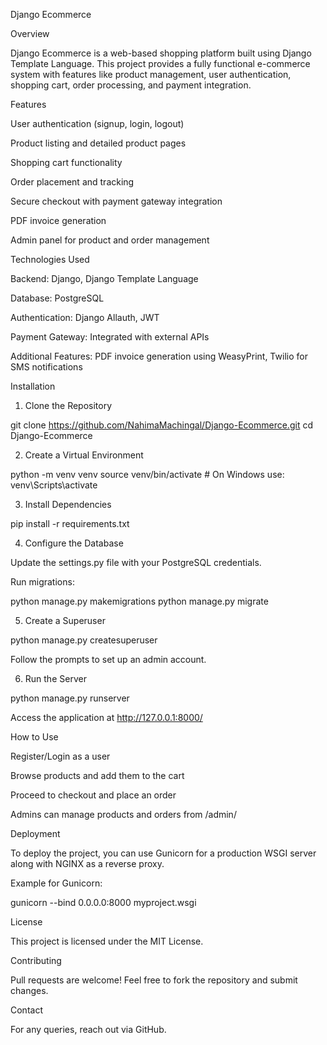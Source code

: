 Django Ecommerce

Overview

Django Ecommerce is a web-based shopping platform built using Django Template Language. This project provides a fully functional e-commerce system with features like product management, user authentication, shopping cart, order processing, and payment integration.

Features

User authentication (signup, login, logout)

Product listing and detailed product pages

Shopping cart functionality

Order placement and tracking

Secure checkout with payment gateway integration

PDF invoice generation

Admin panel for product and order management

Technologies Used

Backend: Django, Django Template Language

Database: PostgreSQL

Authentication: Django Allauth, JWT

Payment Gateway: Integrated with external APIs

Additional Features: PDF invoice generation using WeasyPrint, Twilio for SMS notifications

Installation

1. Clone the Repository

 git clone https://github.com/NahimaMachingal/Django-Ecommerce.git
 cd Django-Ecommerce

2. Create a Virtual Environment

 python -m venv venv
 source venv/bin/activate  # On Windows use: venv\Scripts\activate

3. Install Dependencies

 pip install -r requirements.txt

4. Configure the Database

Update the settings.py file with your PostgreSQL credentials.

Run migrations:

 python manage.py makemigrations
 python manage.py migrate

5. Create a Superuser

 python manage.py createsuperuser

Follow the prompts to set up an admin account.

6. Run the Server

 python manage.py runserver

Access the application at http://127.0.0.1:8000/

How to Use

Register/Login as a user

Browse products and add them to the cart

Proceed to checkout and place an order

Admins can manage products and orders from /admin/

Deployment

To deploy the project, you can use Gunicorn for a production WSGI server along with NGINX as a reverse proxy.

Example for Gunicorn:

 gunicorn --bind 0.0.0.0:8000 myproject.wsgi

License

This project is licensed under the MIT License.

Contributing

Pull requests are welcome! Feel free to fork the repository and submit changes.

Contact

For any queries, reach out via GitHub.

